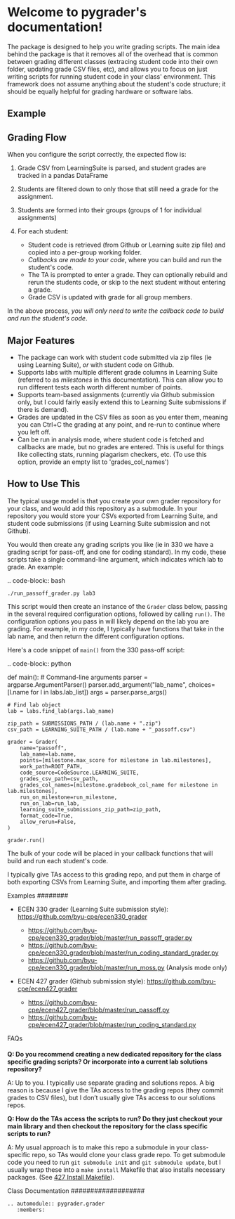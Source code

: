 

# Welcome to pygrader's documentation!

The package is designed to help you write grading scripts.  The main idea behind the package is that it removes all of the overhead that is common between grading different classes (extracing student code into their own folder, updating grade CSV files, etc), and allows you to focus on just writing scripts for running student code in your class' environment.  This framework does not assume anything about the student's code structure; it should be equally helpful for grading hardware or software labs.

## Example




## Grading Flow

When you configure the script correctly, the expected flow is:

1. Grade CSV from LearningSuite is parsed, and student grades are tracked in a pandas DataFrame
1. Students are filtered down to only those that still need a grade for the assignment.
1. Students are formed into their groups (groups of 1 for individual assignments)
1. For each student:

   * Student code is retrieved (from Github or Learning suite zip file) and copied into a per-group working folder.
   * *Callbacks are made to your code*, where you can build and run the student's code.
   * The TA is prompted to enter a grade.  They can optionally rebuild and rerun the students code, or skip to the next student without entering a grade.
   * Grade CSV is updated with grade for all group members.

In the above process, *you will only need to write the callback code to build and run the student's code*.


## Major Features

* The package can work with student code submitted via zip files (ie using Learning Suite), *or* with student code on Github.  
* Supports labs with multiple different grade columns in Learning Suite (referred to as *milestones* in this documentation).  This can allow you to run different tests each worth different number of points.
* Supports team-based assignments (currently via Github submission only, but I could fairly easily extend this to Learning Suite submissions if there is demand).
* Grades are updated in the CSV files as soon as you enter them, meaning you can Ctrl+C the grading at any point, and re-run to continue where you left off.
* Can be run in analysis mode, where student code is fetched and callbacks are made, but no grades are entered.  This is useful for things like collecting stats, running plagarism checkers, etc. (To use this option, provide an empty list to 'grades_col_names')


## How to Use This

The typical usage model is that you create your own grader repository for your class, and would add this repository as a submodule.  In your repository you would store your CSVs exported from Learning Suite, and student code submissions (if using Learning Suite submission and not Github).

You would then create any grading scripts you like (ie in 330 we have a grading script for pass-off, and one for coding standard).  In my code, these scripts take a single command-line argument, which indicates which lab to grade.  An example:

.. code-block:: bash

    ./run_passoff_grader.py lab3


This script would then create an instance of the ``Grader`` class below, passing in the several required configuration options, followed by calling ``run()``. The configuration options you pass in will likely depend on the lab you are grading.  For example, in my code, I typically have functions that take in the lab name, and then return the different configuration options.

Here's a code snippet of ``main()`` from the 330 pass-off script:

.. code-block:: python
  
  def main():
    # Command-line arguments
    parser = argparse.ArgumentParser()
    parser.add_argument("lab_name", choices=[l.name for l in labs.lab_list])
    args = parser.parse_args()

    # Find lab object
    lab = labs.find_lab(args.lab_name)

    zip_path = SUBMISSIONS_PATH / (lab.name + ".zip")
    csv_path = LEARNING_SUITE_PATH / (lab.name + "_passoff.csv")

    grader = Grader(
        name="passoff",
        lab_name=lab.name,
        points=[milestone.max_score for milestone in lab.milestones],
        work_path=ROOT_PATH,
        code_source=CodeSource.LEARNING_SUITE,
        grades_csv_path=csv_path,
        grades_col_names=[milestone.gradebook_col_name for milestone in lab.milestones],
        run_on_milestone=run_milestone,
        run_on_lab=run_lab,
        learning_suite_submissions_zip_path=zip_path,
        format_code=True,
        allow_rerun=False,
    )

    grader.run()


The bulk of your code will be placed in your callback functions that will build and run each student's code.  

I typically give TAs access to this grading repo, and put them in charge of both exporting CSVs from Learning Suite, and importing them after grading.

Examples
########
* ECEN 330 grader (Learning Suite submission style): https://github.com/byu-cpe/ecen330_grader

  * https://github.com/byu-cpe/ecen330_grader/blob/master/run_passoff_grader.py
  * https://github.com/byu-cpe/ecen330_grader/blob/master/run_coding_standard_grader.py
  * https://github.com/byu-cpe/ecen330_grader/blob/master/run_moss.py (Analysis mode only)

* ECEN 427 grader (Github submission style): https://github.com/byu-cpe/ecen427_grader

  * https://github.com/byu-cpe/ecen427_grader/blob/master/run_passoff.py
  * https://github.com/byu-cpe/ecen427_grader/blob/master/run_coding_standard.py

FAQs
####
**Q: Do you recommend creating a new dedicated repository for the class specific grading scripts? Or incorporate into a current lab solutions repository?**

A: Up to you.  I typically use separate grading and solutions repos.  A big reason is because I give the TAs access to the grading repos (they commit grades to CSV files), but I don’t usually give TAs access to our solutions repos.

**Q: How do the TAs access the scripts to run? Do they just checkout your main library and then checkout the repository for the class specific scripts to run?**

A: My usual approach is to make this repo a submodule in your class-specific repo, so TAs would clone your class grade repo.  To get submodule code you need to run `git submodule init` and `git submodule update`, but I usually wrap these into a `make install` Makefile that also installs necessary packages.  (See [427 Install Makefile](https://github.com/byu-cpe/ecen427_grader/blob/master/Makefile)).


Class Documentation
###################

```{eval-rst}
.. automodule:: pygrader.grader
   :members:
```


